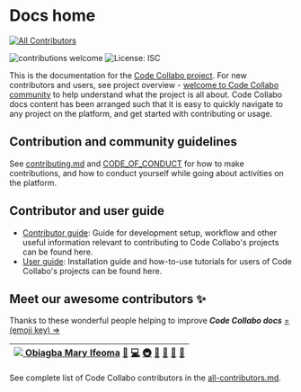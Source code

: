 # Docs home

[![All Contributors](https://img.shields.io/badge/all_contributors-1-orange.svg?style=flat-square)](./#contributors-) 

![contributions welcome](https://img.shields.io/badge/contributions-welcome-brightgreen.svg?style=flat) ![License: ISC](https://img.shields.io/badge/License-ISC-blue.svg)

This is the documentation for the [Code Collabo project](https://github.com/code-collabo). For new contributors and users, see project overview - [welcome to Code Collabo community](https://github.com/code-collabo/code-collabo) to help understand what the project is all about. Code Collabo docs content has been arranged such that it is easy to quickly navigate to any project on the platform, and get started with contributing or usage.

## Contribution and community guidelines

See [contributing.md](https://github.com/code-collabo/docs/blob/main/contributing.md) and [CODE\_OF\_CONDUCT](https://github.com/code-collabo/docs/blob/main/CODE_OF_CONDUCT.md) for how to make contributions, and how to conduct yourself while going about activities on the platform.

## Contributor and user guide

* [Contributor guide](https://github.com/code-collabo/docs/tree/main/contributor-guide): Guide for development setup, workflow and other useful information relevant to contributing to Code Collabo's projects can be found here.
* [User guide](https://github.com/code-collabo/docs/tree/main/user-guide): Installation guide and how-to-use tutorials for users of Code Collabo's projects can be found here.

## Meet our awesome contributors ✨

Thanks to these wonderful people helping to improve _**Code Collabo docs**_ [= \(emoji key\) =&gt;](https://allcontributors.org/docs/en/emoji-key)

| [![](https://avatars.githubusercontent.com/u/45185388?v=4?s=100) **Obiagba Mary Ifeoma**](https://github.com/Ifycode) [📖](https://github.com/code-collabo/docs/commits?author=Ifycode) [💻](https://github.com/code-collabo/docs/commits?author=Ifycode) [🚇](./#infra-Ifycode) [🚧](./#maintenance-Ifycode) [👀](https://github.com/code-collabo/docs/pulls?q=is%3Apr+reviewed-by%3AIfycode) [📆](./#projectManagement-Ifycode) [🤔](./#ideas-Ifycode) |
| :--- |


See complete list of Code Collabo contributors in the [all-contributors.md](https://github.com/code-collabo/docs/blob/main/all-contributors.md).

